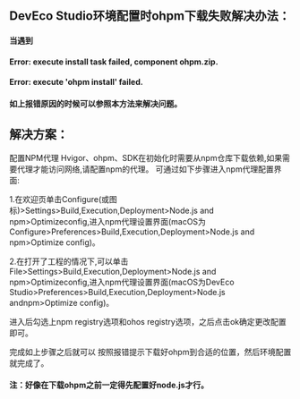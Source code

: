 ## DevEco Studio环境配置时ohpm下载失败解决办法：

#### 当遇到

#### Error: execute install task failed, component ohpm.zip.

#### Error: execute 'ohpm install' failed.

#### 如上报错原因的时候可以参照本方法来解决问题。

## 解决方案：

配置NPM代理
Hvigor、ohpm、SDK在初始化时需要从npm仓库下载依赖,如果需要代理才能访问网络,请配置npm的代理。
可通过如下步骤进入npm代理配置界面:

​	1.在欢迎页单击Configure(或图标)>Settings>Build,Execution,Deployment>Node.js and npm>Optimizeconfig,进入npm代理设置界面(macOS为Configure>Preferences>Build,Execution,Deployment>Node.js and npm>Optimize config)。

​	2.在打开了工程的情况下,可以单击File>Settings>Build,Execution,Deployment>Node.js and npm>Optimizeconfig,进入npm代理设置界面(macOS为DevEco Studio>Preferences>Build,Execution,Deployment>Node.js andnpm>Optimize config)。

进入后勾选上npm registry选项和ohos registry选项，之后点击ok确定更改配置即可。

完成如上步骤之后就可以 按照报错提示下载好ohpm到合适的位置，然后环境配置就完成了。

#### 注：好像在下载ohpm之前一定得先配置好node.js才行。